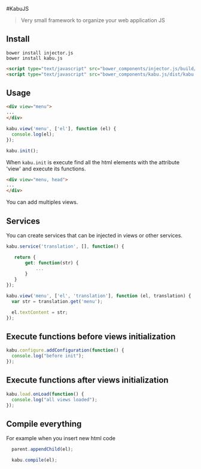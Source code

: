 #KabuJS
> Very small framework to organize your web application JS

## Install

```shell
bower install injector.js
bower install kabu.js
```

```html
<script type="text/javascript" src="bower_components/injector.js/build/injector.min.js"></script>
<script type="text/javascript" src="bower_components/kabu.js/dist/kabu.min.js"></script>
```

## Usage

```html
<div view="menu">
...
</div>
```

```js
kabu.view('menu', ['el'], function (el) {
  console.log(el);
});

kabu.init();
```

When `kabu.init` is execute find all the html elements with the attribute 'view' and execute its functions.

```html
<div view="menu, head">
...
</div>
```

You can add multiples views.

## Services

You can create services that can be injected in views or other services.

```js
kabu.service('translation', [], function() {

   return {
       get: function(str) {
           ...
       }
   }
});

kabu.view('menu', ['el', 'translation'], function (el, translation) {
  var str = translation.get('menu');

  el.textContent = str;
});
```

## Execute functions before views initialization

```js
kabu.configure.addConfiguration(function() {
  console.log("before init");
});
```

## Execute functions after views initialization

```js
kabu.load.onLoad(function() {
  console.log("all views loaded");
});
```

## Compile everything

For example when you insert new html code

```js
  parent.appendChild(el);

  kabu.compile(el);
```
